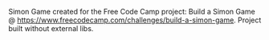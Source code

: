 Simon Game created for the Free Code Camp project: Build a Simon Game @ https://www.freecodecamp.com/challenges/build-a-simon-game. Project built without external libs.
